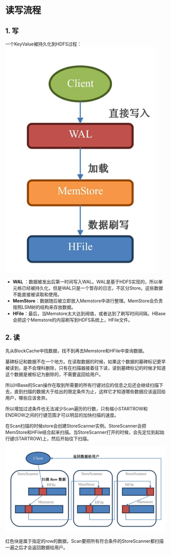 # 读写流程
## 1. 写
一个KeyValue被持久化到HDFS过程：
![](assets/markdown-img-paste-20190429151604325.png)
- **WAL** ：数据被发出后第一时间写入WAL。WAL是基于HDFS实现的，所以单元格已经被持久化，但是WAL只是一个暂存的日志，不区分Store。这些数据不能直接被读取和使用。
- **MemStore**：数据随后被立即放入Memstore中进行整理。MemStore会负责按照LSM树的结构来存放数据。
- **HFile**：最后，当Memstore太大达到阀值，或者达到了刷写时间间隔，HBase会把这个Memstore的内容刷写到HDFS系统上，HFile文件。

## 2. 读
先从BlockCache中找数据，找不到再去Memstore和HFile中查询数据。

墓碑标记和数据不在一个地方。在读取数据的时候，如果这个数据的墓碑标记更早被读到，是不会理科删除，只有在扫描器接着往下读，读到墓碑标记的时候才知道这个数据是被标记为删除的，不需要返回给用户。

所以HBase的Scan操作在取到所需要的所有行键对应的信息之后还会继续扫描下去，直到扫描的数据大于给出的限定条件为止，这样它才知道哪些数据应该返回给用户，哪些应该舍弃。

所以增加过滤条件也无法减少Scan遍历的行数，只有缩小STARTROW和ENDROW之间的行键范围才可以明显的加快扫描的速度。

在Scan扫描的时候store会创建StoreScanner实例。StoreScanner会把MemStore和HFile结合起来扫描。当StoreScanner打开的时候，会先定位到起始行键(STARTROW)上，然后开始往下扫描。

![](assets/markdown-img-paste-20190429195741912.png)

红色块是属于指定的row的数据，Scan要把所有符合条件的StoreScanner都扫描一遍之后才会返回数据给用户。
